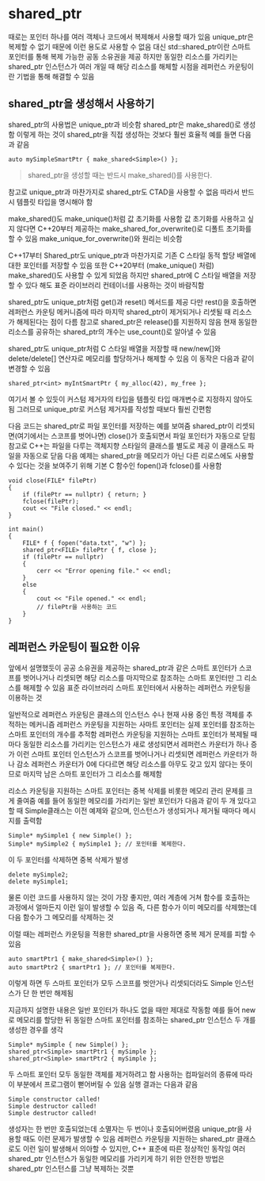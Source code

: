 # shared_ptr

때로는 포인터 하나를 여러 객체나 코드에서 복제해서 사용할 때가 있음
unique_ptr은 복제할 수 없기 때문에 이런 용도로 사용할 수 없음
대신 std::shared_ptr이란 스마트 포인터를 통해 복제 가능한 공동 소유권을 제공
하지만 동일한 리소스를 가리키는 shared_ptr 인스턴스가 여러 개일 때 해당 리소스를 해체할 시점을 레퍼런스 카운팅이란 기법을 통해 해결할 수 있음

## shared_ptr을 생성해서 사용하기

shared_ptr의 사용법은 unique_ptr과 비슷함
shared_ptr은 make_shared()로 생성함
이렇게 하는 것이 shared_ptr을 직접 생성하는 것보다 훨씬 효율적
예를 들면 다음과 같음

    auto mySimpleSmartPtr { make_shared<Simple>() };

> shared_ptr을 생성할 때는 반드시 make_shared()를 사용한다.

참고로 unique_ptr과 마찬가지로 shared_ptr도 CTAD을 사용할 수 없음
따라서 반드시 템플릿 타입을 명시해야 함

make_shared()도 make_unique()처럼 값 초기화를 사용함
값 초기화를 사용하고 싶지 않다면 C++20부터 제공하는 make_shared_for_overwrite()로 디폴트 초기화를 할 수 있음
make_unique_for_overwrite()와 원리는 비슷함

C++17부터 Shared_ptr도 unique_ptr과 마찬가지로 기존 C 스타일 동적 할당 배열에 대한 포인터를 저장할 수 있음
또한 C++20부터 (make_unique() 처럼) make_shared()도 사용할 수 있게 되었음
하지만 shared_ptr에 C 스타일 배열을 저장할 수 있다 해도 표준 라이브러리 컨테이너를 사용하는 것이 바람직함

shared_ptr도 unique_ptr처럼 get()과 reset() 메서드를 제공
다만 rest()을 호출하면 레퍼런스 카운팅 메커니즘에 따라 마지막 shared_ptr이 제거되거나 리셋될 때 리소스가 해제된다는 점이 다름
참고로 shared_ptr은 release()를 지원하지 않음
현재 동일한 리소스를 공유하는 shared_ptr의 개수는 use_count()로 알아낼 수 있음

shared_ptr도 unique_ptr처럼 C 스타일 배열을 저장할 때 new/new[]와 delete/delete[] 연산자로 메모리를 할당하거나 해제할 수 있음
이 동작은 다음과 같이 변경할 수 있음

    shared_ptr<int> myIntSmartPtr { my_alloc(42), my_free };

여기서 볼 수 있듯이 커스텀 제거자의 타입을 템플릿 타입 매개변수로 지정하지 않아도 됨
그러므로 unique_ptr로 커스텀 제거자를 작성할 때보다 훨씬 간편함

다음 코드는 shared_ptr로 파일 포인터를 저장하는 예를 보여줌
shared_ptr이 리셋되면(여기에서는 스코프를 벗어나면) close()가 호출되면서 파일 포인터가 자동으로 닫힘
참고로 C++는 파일을 다루는 객체지향 스타일의 클래스를 별도로 제공
이 클래스도 파일을 자동으로 닫음
다음 예제는 shared_ptr을 메모리가 아닌 다른 리로스에도 사용할 수 있다는 것을 보여주기 위해 기본 C 함수인 fopen()과 fclose()를 사용함

    void close(FILE* filePtr)
    {
        if (filePtr == nullptr) { return; }
        fclose(filePtr);
        cout << "File closed." << endl;
    }

    int main()
    {
        FILE* f { fopen("data.txt", "w") };
        shared_ptr<FILE> filePtr { f, close };
        if (filePtr == nullptr)
        {
            cerr << "Error opening file." << endl;
        }
        else
        {
            cout << "File opened." << endl;
            // filePtr을 사용하는 코드
        }
    }

## 레퍼런스 카운팅이 필요한 이유

앞에서 설명했듯이 공공 소유권을 제공하는 shared_ptr과 같은 스마트 포인터가 스코프를 벗어나거나 리셋되면 해당 리소스를 마지막으로 참조하는 스마트 포인터만 그 리소스를 해제할 수 있음
표준 라이브러리 스마트 포인터에서 사용하는 레퍼런스 카운팅을 이용하는 것

일반적으로 레퍼런스 카운팅은 클래스의 인스턴스 수나 현재 사용 중인 특정 객체를 추적하는 메커니즘
레퍼런스 카운팅을 지원하는 사마트 포인터는 실제 포인터를 참조하는 스마트 포인터의 개수를 추적함
레퍼런스 카운팅을 지원하는 스마트 포인터가 복제될 때마다 동일한 리소스를 가리키는 인스턴스가 새로 생성되면서 레퍼런스 카운터가 하나 증가
이런 스마트 포인터 인스턴스가 스코프를 벗어나거나 리셋되면 레퍼런스 카운터가 하나 감소
레퍼런스 카운터가 0에 다다르면 해당 리소스를 아무도 갖고 있지 않다는 뜻이므로 마지막 남은 스마트 포인터가 그 리소스를 해제함

리소스 카운팅을 지원하는 스마트 포인터는 중복 삭제를 비롯한 메모리 관리 문제를 크게 줄여줌
예를 들어 동일한 메모리를 가리키는 일반 포인터가 다음과 같이 두 개 있다고 할 때 Simple클래스는 이전 예제와 같으며, 인스턴스가 생성되거나 제거될 때마다 메시지를 출력함

    Simple* mySimple1 { new Simple() };
    Simple* mySimple2 { mySimple1 }; // 포인터를 복제한다.

이 두 포인터를 삭제하면 중복 삭제가 발생

    delete mySimple2;
    delete mySimple1;

물론 이런 코드를 사용하지 않는 것이 가장 좋지만, 여러 계층에 거쳐 함수를 호출하는 과정에서 얼마든지 이런 일이 발생할 수 있음
즉, 다른 함수가 이미 메모리를 삭제했는데 다음 함수가 그 메모리를 삭제하는 것

이럴 때는 레퍼런스 카운팅을 적용한 shared_ptr을 사용하면 중복 제거 문제를 피할 수 있음

    auto smartPtr1 { make_shared<Simple>() };
    auto smartPtr2 { smartPtr1 }; // 포인터를 복제한다.

이렇게 하면 두 스마트 포인터가 모두 스코프를 벗안거나 리셋되더라도 Simple 인스턴스가 단 한 번만 해제됨

지금까지 설명한 내용은 일반 포인터가 하나도 없을 때만 제대로 작동함
예를 들어 new로 메모리를 할당한 뒤 동일한 스마트 포인터를 참조하는 shared_ptr 인스턴스 두 개를 생성한 경우를 생각

    Simple* mySimple { new Simple() };
    shared_ptr<Simple> smartPtr1 { mySimple };
    shared_ptr<Simple> smartPtr2 { mySimple };

두 스마트 포인터 모두 동일한 객체를 제거하려고 함
사용하는 컴파일러의 종류에 따라 이 부분에서 프로그램이 뻗어버릴 수 있음
실행 결과는 다음과 같음

    Simple constructor called!
    Simple destructor called!
    Simple destructor called!

생성자는 한 번만 호출되었는데 소멸자는 두 번이나 호출되어버렸음
unique_ptr을 사용할 때도 이런 문제가 발생할 수 있음
레퍼런스 카운팅을 지원하는 shared_ptr 클래스로도 이런 일이 발생해서 의아할 수 있지만, C++ 표준에 따른 정상적인 동작임
여러 shared_ptr 인스턴스가 동일한 메모리를 가리키게 하기 위한 안전한 방법은 shared_ptr 인스턴스를 그냥 복제하는 것뿐